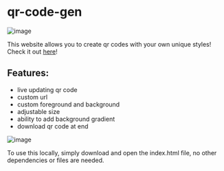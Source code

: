 # qr-code-gen

![image](https://github.com/user-attachments/assets/5600638e-d9cd-4693-a9b7-39ad65421992)

This website allows you to create qr codes with your own unique styles!
Check it out [here](https://vracton.github.io/qr-code-gen/)!

## Features:
- live updating qr code
- custom url
- custom foreground and background
- adjustable size
- ability to add background gradient
- download qr code at end

![image](https://github.com/user-attachments/assets/621d9546-7af0-49e4-995d-dff23064ff59)

To use this locally, simply download and open the index.html file, no other dependencies or files are needed.
